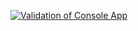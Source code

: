 [![Validation of Console App](https://github.com/msi-cxb/gitactionstest_dotnet8/actions/workflows/CI.yml/badge.svg)](https://github.com/msi-cxb/gitactionstest_dotnet8/actions/workflows/CI.yml)


